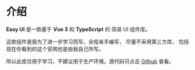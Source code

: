 # 介绍

**Easy UI** 是一款基于 **Vue 3** 和 **TypeScript** 的 简易 UI 组件库。

这款组件是我为了进一步学习而写，全程亲手编写， 尽量不采用第三方库， 包括现在你看到的这个官网也是由我自己所写。

所以此库仅用于学习，不建议用于生产环境。源代码可点击 [Github](https://github.com/Untitled877/my-easy-ui) 查看。
